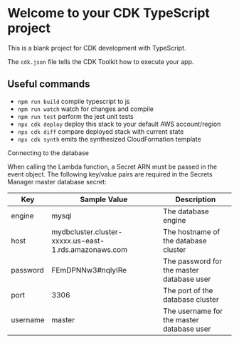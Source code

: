 # Welcome to your CDK TypeScript project

This is a blank project for CDK development with TypeScript.

The `cdk.json` file tells the CDK Toolkit how to execute your app.

## Useful commands

- `npm run build` compile typescript to js
- `npm run watch` watch for changes and compile
- `npm run test` perform the jest unit tests
- `npx cdk deploy` deploy this stack to your default AWS account/region
- `npx cdk diff` compare deployed stack with current state
- `npx cdk synth` emits the synthesized CloudFormation template

Connecting to the database

When calling the Lambda function, a Secret ARN must be passed in the event object. 
The following key/value pairs are required in the Secrets Manager master database secret:


| Key      | Sample Value                                          | Description                               |
|----------|-------------------------------------------------------|-------------------------------------------|
| engine   | mysql                                                 | The database engine                       |
| host     | mydbcluster.cluster-xxxxx.us-east-1.rds.amazonaws.com | The hostname of the database cluster      |
| password | FEmDPNNw3#nqlyIRe                                     | The password for the master database user |
| port     | 3306                                                  | The port of the database cluster          |
| username | master                                                | The username for the master database user |

